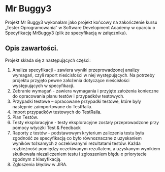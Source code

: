 # Mr Buggy3

Projekt Mr Buggy3 wykonałam jako projekt końcowy na zakończenie kursu „Tester Oprogramowania” w Software Development Academy w oparciu o Specyfikację MrBuggy3 (plik ze specyfikacją w załączniku).

## Opis zawartości.
Projekt składa się z następujących części:
1.	Analiza specyfikacji  - zawiera wyniki przeprowadzonej analizy wymagań, czyli raport nieścisłości w niej występujących. Na potrzeby projektu przyjęto pewne założenia dotyczące nieścisłości występujących w specyfikacji. 
2.	Zebranie wymagań - zawiera wymagania i przyjęte założenia konieczne do opracowania planu testów i przypadków testowych. 
3.	Przypadki testowe – opracowane przypadki testowe, które były następnie zaimportowane do TestRaila.
4.	Import przypadków testowych do TestRaila.
5.	Plan Testów.
6.	Testy eksploracyjne - testy eksploracyjne zostały przeprowadzone przy pomocy wtyczki Test & Feedback
7.	Raporty z testów - podstawowym kryterium zaliczenia testu była zgodność ze specyfikacją co było równoznaczne z uzyskaniem wyników tożsamych z oczekiwanymi rezultatami testów. Każda rozbieżność pomiędzy oczekiwanym rezultatem, a uzyskanym wynikiem skutkowała niezaliczeniem testu i zgłoszeniem błędu o priorytecie zgodnym z klasyfikacją.
8.	Zgłoszenia błędów w JIRA.

